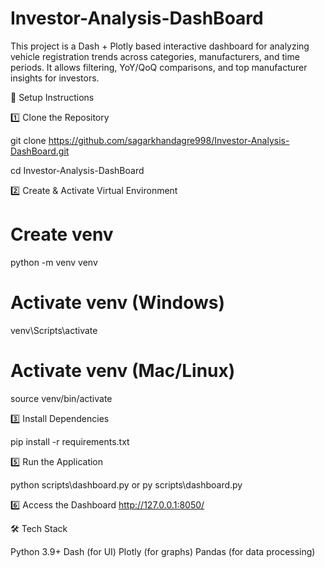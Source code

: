 # Investor-Analysis-DashBoard

This project is a Dash + Plotly based interactive dashboard for analyzing vehicle registration trends across categories, manufacturers, and time periods.
It allows filtering, YoY/QoQ comparisons, and top manufacturer insights for investors.

🚀 Setup Instructions

1️⃣ Clone the Repository

git clone https://github.com/sagarkhandagre998/Investor-Analysis-DashBoard.git

cd Investor-Analysis-DashBoard

2️⃣ Create & Activate Virtual Environment

# Create venv
python -m venv venv

# Activate venv (Windows)
venv\Scripts\activate

# Activate venv (Mac/Linux)
source venv/bin/activate

3️⃣ Install Dependencies

pip install -r requirements.txt

5️⃣ Run the Application

python scripts\dashboard.py or py scripts\dashboard.py

6️⃣ Access the Dashboard
  http://127.0.0.1:8050/

🛠 Tech Stack
  
Python 3.9+
Dash (for UI)
Plotly (for graphs)
Pandas (for data processing)

